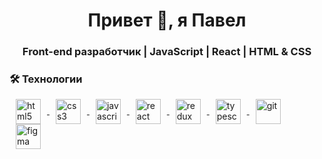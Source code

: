 <h1 align="center">Привет 👋, я Павел</h1>
<h3 align="center">Front-end разработчик | JavaScript | React | HTML & CSS</h3>

<h3 align="left">🛠 Технологии</h3>
<p align="left">
  <!-- HTML5 -->
  <a href="https://www.w3.org/html/" target="_blank" rel="noreferrer">
    <img src="https://cdn.jsdelivr.net/gh/devicons/devicon/icons/html5/html5-original.svg" alt="html5" width="40" height="40" style="margin: 0 10px; vertical-align: middle"/>
  </a>
  
  <!-- CSS3 -->
  <a href="https://www.w3schools.com/css/" target="_blank" rel="noreferrer">
    <img src="https://cdn.jsdelivr.net/gh/devicons/devicon/icons/css3/css3-original.svg" alt="css3" width="40" height="40" style="margin: 0 10px; vertical-align: middle"/>
  </a>
  
  <!-- JavaScript -->
  <a href="https://developer.mozilla.org/en-US/docs/Web/JavaScript" target="_blank" rel="noreferrer">
    <img src="https://cdn.jsdelivr.net/gh/devicons/devicon/icons/javascript/javascript-original.svg" alt="javascript" width="40" height="40" style="margin: 0 10px; vertical-align: middle"/>
  </a>
  
  <!-- React -->
  <a href="https://reactjs.org/" target="_blank" rel="noreferrer">
    <img src="https://cdn.jsdelivr.net/gh/devicons/devicon/icons/react/react-original.svg" alt="react" width="40" height="40" style="margin: 0 10px; vertical-align: middle"/>
  </a>
  
  <!-- Redux -->
  <a href="https://redux.js.org" target="_blank" rel="noreferrer">
    <img src="https://cdn.jsdelivr.net/gh/devicons/devicon/icons/redux/redux-original.svg" alt="redux" width="40" height="40" style="margin: 0 10px; vertical-align: middle"/>
  </a>
  
  <!-- TypeScript -->
  <a href="https://www.typescriptlang.org/" target="_blank" rel="noreferrer">
    <img src="https://cdn.jsdelivr.net/gh/devicons/devicon/icons/typescript/typescript-original.svg" alt="typescript" width="40" height="40" style="margin: 0 10px; vertical-align: middle"/>
  </a>
  
  <!-- Git -->
  <a href="https://git-scm.com/" target="_blank" rel="noreferrer">
    <img src="https://cdn.jsdelivr.net/gh/devicons/devicon/icons/git/git-original.svg" alt="git" width="40" height="40" style="margin: 0 10px; vertical-align: middle"/>
  </a>
  
  <!-- Figma -->
  <a href="https://www.figma.com/" target="_blank" rel="noreferrer">
    <img src="https://cdn.jsdelivr.net/gh/devicons/devicon/icons/figma/figma-original.svg" alt="figma" width="40" height="40" style="margin: 0 10px; vertical-align: middle"/>
  </a>
</p>
